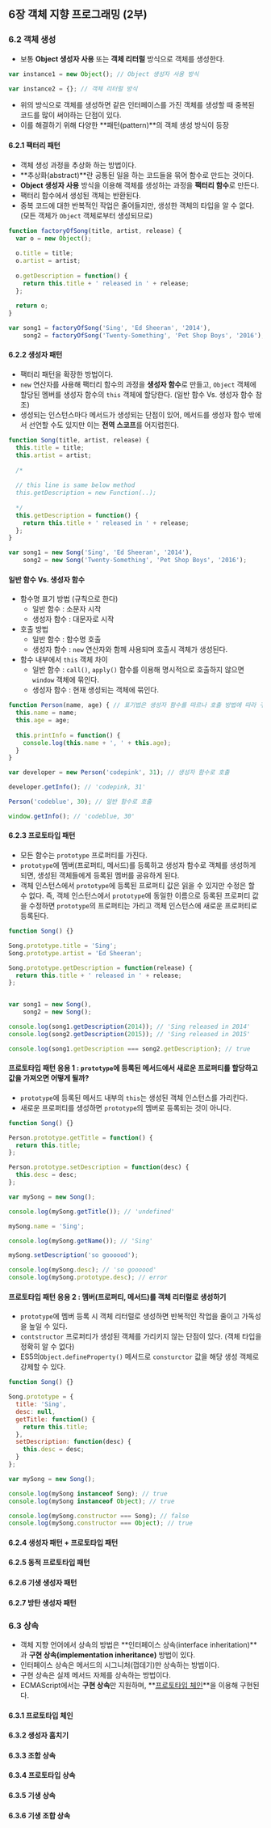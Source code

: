 ## 6장 객체 지향 프로그래밍 (2부)

### 6.2 객체 생성
- 보통 **Object 생성자 사용** 또는 **객체 리터럴** 방식으로 객체를 생성한다.

```javascript
var instance1 = new Object(); // Object 생성자 사용 방식

var instance2 = {}; // 객체 리터럴 방식
```
- 위의 방식으로 객체를 생성하면 같은 인터페이스를 가진 객체를 생성할 때 중복된 코드를 많이 써야하는 단점이 있다.
- 이를 해결하기 위해 다양한 **패턴(pattern)**의 객체 생성 방식이 등장

#### 6.2.1 팩터리 패턴
- 객체 생성 과정을 추상화 하는 방법이다.
- **추상화(abstract)**란 공통된 일을 하는 코드들을 묶어 함수로 만드는 것이다.
- **Object 생성자 사용** 방식을 이용해 객체를 생성하는 과정을 **팩터리 함수**로 만든다.
- 팩터리 함수에서 생성된 객체는 반환된다.
- 중복 코드에 대한 반복적인 작업은 줄어들지만, 생성한 객체의 타입을 알 수 없다. (모든 객체가 ```Object``` 객체로부터 생성되므로)

```javascript
function factoryOfSong(title, artist, release) {
  var o = new Object();
  
  o.title = title;
  o.artist = artist;
  
  o.getDescription = function() {
    return this.title + ' released in ' + release;
  };
  
  return o;
}

var song1 = factoryOfSong('Sing', 'Ed Sheeran', '2014'),
    song2 = factoryOfSong('Twenty-Something', 'Pet Shop Boys', '2016');
```

#### 6.2.2 생성자 패턴
- 팩터리 패턴을 확장한 방법이다.
- ```new``` 연산자를 사용해 팩터리 함수의 과정을 **생성자 함수**로 만들고, ```Object``` 객체에 할당된 멤버를 생성자 함수의 ```this``` 객체에 할당한다. (일반 함수 Vs. 생성자 함수 참조)
- 생성되는 인스턴스마다 메서드가 생성되는 단점이 있어, 메서드를 생성자 함수 밖에서 선언할 수도 있지만 이는 **전역 스코프**를 어지럽힌다.

```javascript
function Song(title, artist, release) {
  this.title = title;
  this.artist = artist;
  
  /*
  
  // this line is same below method
  this.getDescription = new Function(..);
  
  */
  this.getDescription = function() {
    return this.title + ' released in ' + release;
  };
}

var song1 = new Song('Sing', 'Ed Sheeran', '2014'),
    song2 = new Song('Twenty-Something', 'Pet Shop Boys', '2016');
```

#### 일반 함수 Vs. 생성자 함수
- 함수명 표기 방법 (규칙으로 한다)
  - 일반 함수 : 소문자 시작
  - 생성자 함수 : 대문자로 시작
- 호출 방법
  - 일반 함수 : 함수명 호출 
  - 생성자 함수 : ```new``` 연산자와 함께 사용되며 호출시 객체가 생성된다.
- 함수 내부에서 ```this``` 객체 차이
  - 일반 함수 : ```call()```, ```apply()``` 함수를 이용해 명시적으로 호출하지 않으면 ```window``` 객체에 묶인다.
  - 생성자 함수 : 현재 생성되는 객체에 묶인다.

```javascript
function Person(name, age) { // 표기법은 생성자 함수를 따르나 호출 방법에 따라 구분된다.
  this.name = name;
  this.age = age;
  
  this.printInfo = function() {
    console.log(this.name + ', ' + this.age);
  }
}

var developer = new Person('codepink', 31); // 생성자 함수로 호출

developer.getInfo(); // 'codepink, 31'

Person('codeblue', 30); // 일반 함수로 호출

window.getInfo(); // 'codeblue, 30'
```

#### 6.2.3 프로토타입 패턴
- 모든 함수는 ```prototype``` 프로퍼티를 가진다.
- ```prototype```에 멤버(프로퍼티, 메서드)를 등록하고 생성자 함수로 객체를 생성하게 되면, 생성된 객체들에게 등록된 멤버를 공유하게 된다.
- 객체 인스턴스에서 ```prototype```에 등록된 프로퍼티 값은 읽을 수 있지만 수정은 할 수 없다. 즉, 객체 인스턴스에서 ```prototype```에 동일한 이름으로 등록된 프로퍼티 값을 수정하면 ```prototype```의 프로퍼티는 가리고 객체 인스턴스에 새로운 프로퍼티로 등록된다.

```javascript
function Song() {}

Song.prototype.title = 'Sing';
Song.prototype.artist = 'Ed Sheeran';

Song.prototype.getDescription = function(release) {
  return this.title + ' released in ' + release;
};


var song1 = new Song(),
    song2 = new Song();

console.log(song1.getDescription(2014)); // 'Sing released in 2014'
console.log(song2.getDescription(2015)); // 'Sing released in 2015'

console.log(song1.getDescription === song2.getDescription); // true

```

#### 프로토타입 패턴 응용 1 : ```prototype```에 등록된 메서드에서 새로운 프로퍼티를 할당하고 값을 가져오면 어떻게 될까?
- ```prototype```에 등록된 메서드 내부의 ```this```는 생성된 객체 인스턴스를 가리킨다.
- 새로운 프로퍼티를 생성하면 ```prototype```의 멤버로 등록되는 것이 아니다.

```javascript
function Song() {}

Person.prototype.getTitle = function() {
  return this.title;
};

Person.prototype.setDescription = function(desc) {
  this.desc = desc;
};

var mySong = new Song();

console.log(mySong.getTitle()); // 'undefined'

mySong.name = 'Sing';

console.log(mySong.getName()); // 'Sing'

mySong.setDescription('so goooood');

console.log(mySong.desc); // 'so goooood'
console.log(mySong.prototype.desc); // error
```

#### 프로토타입 패턴 응용 2 : 멤버(프로퍼티, 메서드)를 객체 리터럴로 생성하기
- ```prototype```에 멤버 등록 시 객체 리터럴로 생성하면 반복적인 작업을 줄이고 가독성을 높일 수 있다.
- ```contstructor``` 프로퍼티가 생성된 객체를 가리키지 않는 단점이 있다. (객체 타입을 정확히 알 수 없다)
- ES5의```Object.defineProperty()``` 메서드로 ```consturctor``` 값을 해당 생성 객체로 강제할 수 있다.

```javascript
function Song() {}

Song.prototype = {
  title: 'Sing',
  desc: null,
  getTitle: function() {
    return this.title;
  },
  setDescription: function(desc) {
    this.desc = desc;
  }
};

var mySong = new Song();

console.log(mySong instanceof Song); // true
console.log(mySong instanceof Object); // true

console.log(mySong.constructor === Song); // false
console.log(mySong.constructor === Object); // true

```

#### 6.2.4 생성자 패턴 + 프로토타입 패턴

#### 6.2.5 동적 프로토타입 패턴

#### 6.2.6 기생 생성자 패턴

#### 6.2.7 방탄 생성자 패턴


### 6.3 상속
- 객체 지향 언어에서 상속의 방법은 **인터페이스 상속(interface inheritation)**과 **구현 상속(implementation inheritance)** 방법이 있다.
- 인터페이스 상속은 메서드의 시그니처(껍데기)만 상속하는 방법이다.
- 구현 상속은 실제 메서드 자체를 상속하는 방법이다.
- ECMAScript에서는 **구현 상속**만 지원하며, **[프로토타입 체인](https://github.com/codepink/codepink.github.com/blob/master/_posts/2016-03-05-prototype.md)**을 이용해 구현된다.

#### 6.3.1 프로토타입 체인

#### 6.3.2 생성자 훔치기

#### 6.3.3 조합 상속

#### 6.3.4 프로토타입 상속

#### 6.3.5 기생 상속

#### 6.3.6 기생 조합 상속

